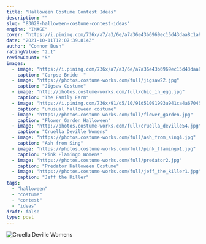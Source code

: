```yaml
---
title: "Halloween Costume Contest Ideas"
description: ""
slug: "83028-halloween-costume-contest-ideas"
engine: "IMAGE"
cover: "https://i.pinimg.com/736x/a7/a3/6e/a7a36e43b6969ec15d43daa8c1a8682b--corpse-bride-makeup-corpse-bride-costume.jpg"
date: "2021-10-11T12:07:39.814Z"
author: "Connor Bush"
ratingValue: "2.1"
reviewCount: "5"
images:
  - image: "https://i.pinimg.com/736x/a7/a3/6e/a7a36e43b6969ec15d43daa8c1a8682b--corpse-bride-makeup-corpse-bride-costume.jpg"
    caption: "Corpse Bride -"
  - image: "https://photos.costume-works.com/full/jigsaw22.jpg"
    caption: "Jigsaw Costume"
  - image: "http://photos.costume-works.com/full/chic_in_egg.jpg"
    caption: "The Family Farm"
  - image: "https://i.pinimg.com/736x/91/d5/10/91d51091993a941ca4a6704516ee3e05--original-halloween-costumes-halloween-couples.jpg"
    caption: "unusual halloween costume"
  - image: "https://photos.costume-works.com/full/flower_garden.jpg"
    caption: "Flower Garden Halloween"
  - image: "http://photos.costume-works.com/full/cruella_deville54.jpg"
    caption: "Cruella Deville Womens"
  - image: "https://photos.costume-works.com/full/ash_from_sing4.jpg"
    caption: "Ash from Sing"
  - image: "https://photos.costume-works.com/full/pink_flamingo1.jpg"
    caption: "Pink Flamingo Womens"
  - image: "https://photos.costume-works.com/full/predator2.jpg"
    caption: "Predator Halloween Costume"
  - image: "https://photos.costume-works.com/full/jeff_the_killer1.jpg"
    caption: "Jeff the Killer"
tags:
  - "halloween"
  - "costume"
  - "contest"
  - "ideas"
draft: false
type: post
---
```



![Cruella Deville Womens](http://photos.costume-works.com/full/cruella_deville54.jpg "Cruella Deville Womens")


<!--inArticleAds-->

<!--galleryOne-->


<!--inArticleAds-->

<!--galleryTwo-->


<!--galleryThree-->

